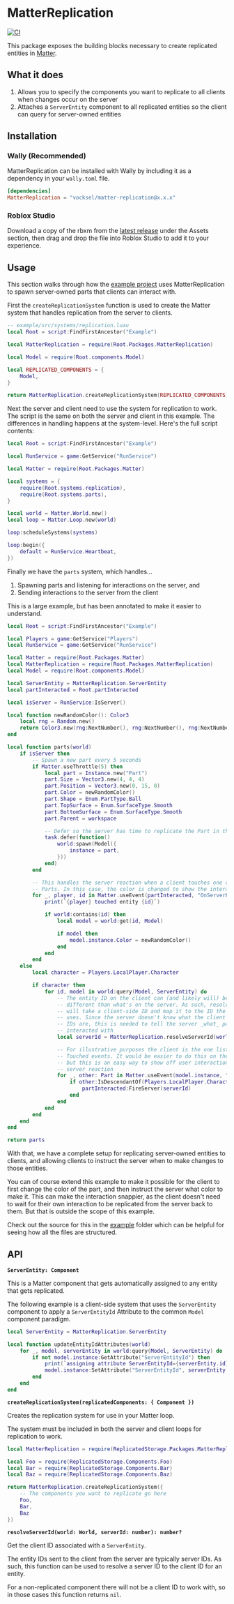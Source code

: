 # MatterReplication

[![CI](https://github.com/vocksel/matter-replication/actions/workflows/ci.yml/badge.svg)](https://github.com/vocksel/matter-replication/actions/workflows/ci.yml)

This package exposes the building blocks necessary to create replicated entities in [Matter](https://eryn.io/matter/).

## What it does

1. Allows you to specify the components you want to replicate to all clients when changes occur on the server
2. Attaches a `ServerEntity` component to all replicated entities so the client can query for server-owned entities

## Installation

### Wally (Recommended)

MatterReplication can be installed with Wally by including it as a dependency in your `wally.toml` file.

```toml
[dependencies]
MatterReplication = "vocksel/matter-replication@x.x.x"
```

### Roblox Studio

Download a copy of the rbxm from the [latest release](https://github.com/vocksel/matter-replication/releases/latest) under the Assets section, then drag and drop the file into Roblox Studio to add it to your experience.

## Usage

This section walks through how the [example project](example/) uses MatterReplication to spawn server-owned parts that clients can interact with.

First the `createReplicationSystem` function is used to create the Matter system that handles replication from the server to clients.

```lua
-- example/src/systems/replication.luau
local Root = script:FindFirstAncestor("Example")

local MatterReplication = require(Root.Packages.MatterReplication)

local Model = require(Root.components.Model)

local REPLICATED_COMPONENTS = {
	Model,
}

return MatterReplication.createReplicationSystem(REPLICATED_COMPONENTS)
```

Next the server and client need to use the system for replication to work. The script is the same on both the server and client in this example. The differences in handling happens at the system-level. Here's the full script contents:

```lua
local Root = script:FindFirstAncestor("Example")

local RunService = game:GetService("RunService")

local Matter = require(Root.Packages.Matter)

local systems = {
	require(Root.systems.replication),
	require(Root.systems.parts),
}

local world = Matter.World.new()
local loop = Matter.Loop.new(world)

loop:scheduleSystems(systems)

loop:begin({
	default = RunService.Heartbeat,
})
```

Finally we have the `parts` system, which handles...
1. Spawning parts and listening for interactions on the server, and
2. Sending interactions to the server from the client

This is a large example, but has been annotated to make it easier to understand.

```lua
local Root = script:FindFirstAncestor("Example")

local Players = game:GetService("Players")
local RunService = game:GetService("RunService")

local Matter = require(Root.Packages.Matter)
local MatterReplication = require(Root.Packages.MatterReplication)
local Model = require(Root.components.Model)

local ServerEntity = MatterReplication.ServerEntity
local partInteracted = Root.partInteracted

local isServer = RunService:IsServer()

local function newRandomColor(): Color3
	local rng = Random.new()
	return Color3.new(rng:NextNumber(), rng:NextNumber(), rng:NextNumber())
end

local function parts(world)
	if isServer then
		-- Spawn a new part every 5 seconds
		if Matter.useThrottle(5) then
			local part = Instance.new("Part")
			part.Size = Vector3.new(4, 4, 4)
			part.Position = Vector3.new(0, 15, 0)
			part.Color = newRandomColor()
			part.Shape = Enum.PartType.Ball
			part.TopSurface = Enum.SurfaceType.Smooth
			part.BottomSurface = Enum.SurfaceType.Smooth
			part.Parent = workspace

			-- Defer so the server has time to replicate the Part in the first place
			task.defer(function()
				world:spawn(Model({
					instance = part,
				}))
			end)
		end

		-- This handles the server reaction when a client touches one of the
		-- Parts. In this case, the color is changed to show the interaction
		for _, player, id in Matter.useEvent(partInteracted, "OnServerEvent") do
			print(`{player} touched entity {id}`)

			if world:contains(id) then
				local model = world:get(id, Model)

				if model then
					model.instance.Color = newRandomColor()
				end
			end
		end
	else
		local character = Players.LocalPlayer.Character

		if character then
			for id, model in world:query(Model, ServerEntity) do
				-- The entity ID on the client can (and likely will) be
				-- different than what's on the server. As such, resolveServerId
				-- will take a client-side ID and map it to the ID the server
				-- uses. Since the server doesn't know what the client's entity
				-- IDs are, this is needed to tell the server _what_ part was
				-- interacted with
				local serverId = MatterReplication.resolveServerId(world, id)

				-- For illustrative purposes the client is the one listening for
				-- Touched events. It would be easier to do this on the server,
				-- but this is an easy way to show off user interaction causing
				-- server reaction
				for _, other: Part in Matter.useEvent(model.instance, "Touched") do
					if other:IsDescendantOf(Players.LocalPlayer.Character) then
						partInteracted:FireServer(serverId)
					end
				end
			end
		end
	end
end

return parts
```

With that, we have a complete setup for replicating server-owned entities to clients, and allowing clients to instruct the server when to make changes to those entities.

You can of course extend this example to make it possible for the client to first change the color of the part, and then instruct the server what color to make it. This can make the interaction snappier, as the client doesn't need to wait for their own interaction to be replicated from the server back to them. But that is outside the scope of this example.

Check out the source for this in the [example](example) folder which can be helpful for seeing how all the files are structured.

## API

**`ServerEntity: Component`**

This is a Matter component that gets automatically assigned to any entity that gets replicated.

The following example is a client-side system that uses the `ServerEntity` component to apply a `ServerEntityId` Attribute to the common `Model` component paradigm.

```lua
local ServerEntity = MatterReplication.ServerEntity

local function updateEntityIdAttributes(world)
	for _, model, serverEntity in world:query(Model, ServerEntity) do
		if not model.instance:GetAttribute("ServerEntityId") then
			print(`assigning attribute ServerEntityId={serverEntity.id} to {model.instance}`)
			model.instance:SetAttribute("ServerEntityId", serverEntity.id)
		end
	end
end
```

**`createReplicationSystem(replicatedComponents: { Component })`**

Creates the replication system for use in your Matter loop.

The system must be included in both the server and client loops for replication to work.

```lua
local MatterReplication = require(ReplicatedStorage.Packages.MatterReplication)

local Foo = require(ReplicatedStorage.Components.Foo)
local Bar = require(ReplicatedStorage.Components.Bar)
local Baz = require(ReplicatedStorage.Components.Baz)

return MatterReplication.createReplicationSystem({
	-- The components you want to replicate go here
	Foo,
	Bar,
	Baz
})
```

**`resolveServerId(world: World, serverId: number): number?`**

Get the client ID associated with a `ServerEntity`.

The entity IDs sent to the client from the server are typically server IDs. As such, this function can be used to resolve a server ID to the client ID for an entity.

For a non-replicated component there will not be a client ID to work with, so in those cases this function returns `nil`.
